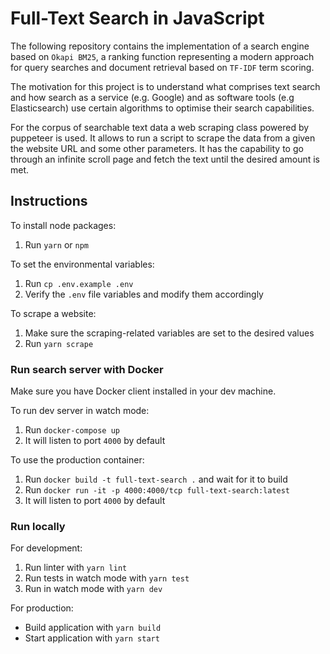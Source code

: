 # Full-Text Search in JavaScript

The following repository contains the implementation of a search engine based on `Okapi BM25`, a ranking function representing a modern approach for query searches and document retrieval based on `TF-IDF` term scoring.

The motivation for this project is to understand what comprises text search and how search as a service (e.g. Google) and as software tools (e.g Elasticsearch) use certain algorithms to optimise their search capabilities.

For the corpus of searchable text data a web scraping class powered by puppeteer is used. It allows to run a script to scrape the data from a given the website URL and some other parameters. It has the capability to go through an infinite scroll page and fetch the text until the desired amount is met.

## Instructions

To install node packages:
1. Run `yarn` or `npm`

To set the environmental variables:
1. Run `cp .env.example .env`
2. Verify the `.env` file variables and modify them accordingly

To scrape a website:
1. Make sure the scraping-related variables are set to the desired values
2. Run `yarn scrape`

### Run search server with Docker
Make sure you have Docker client installed in your dev machine.

To run dev server in watch mode:
1. Run `docker-compose up`
2. It will listen to port `4000` by default

To use the production container:
1. Run `docker build -t full-text-search .` and wait for it to build
2. Run `docker run -it -p 4000:4000/tcp full-text-search:latest`
2. It will listen to port `4000` by default


### Run locally

For development:
1. Run linter with `yarn lint`
2. Run tests in watch mode with `yarn test`
3. Run in watch mode with `yarn dev`

For production:
- Build application with `yarn build`
- Start application with `yarn start`